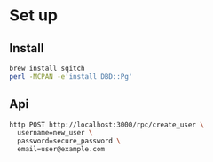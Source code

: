 # Set up 


## Install
```bash
brew install sqitch
perl -MCPAN -e'install DBD::Pg'
```



## Api

```bash
http POST http://localhost:3000/rpc/create_user \
  username=new_user \
  password=secure_password \
  email=user@example.com
```

